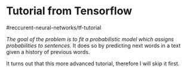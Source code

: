 # Tutorial from Tensorflow
#reccurent-neural-networks/tf-tutorial

_The goal of the problem is to fit a probabilistic model which assigns probabilities to sentences._
It does so by predicting next words in a text given a history of previous words.

It turns out that this more advanced tutorial, therefore I will skip it first.
